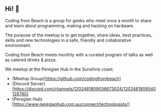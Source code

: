 ## Hi! 👋

Coding from Beach is a group for geeks who meet once a month to share and learn about programming, making and hacking on hardware.

The purpose of the meetup is to get together, share ideas, best practices, skills and new technologies in a safe, friendly and collaborative environment.

Coding from Beach meets monthly with a curated program of talks as well as catered drinks & pizza.

We meetup at the Peregian Hub in the Sunshine coast.

- (Meetup Group)[https://github.com/codingfrombeach]
- (Discord Server)[https://discord.com/channels/1202481809036673024/1202481809540128780]
- (Peregian Hub)[https://www.peregianhub.com.au/connect/technologists/]


